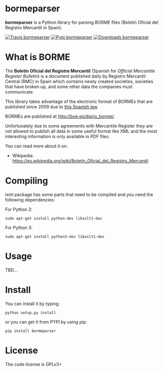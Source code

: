 bormeparser
===========

**bormeparser** is a Python library for parsing BORME files (Boletín Oficial del Registro Mercantil in Spain).

[![Travis bormeparser](https://travis-ci.org/PabloCastellano/bormeparser.svg?branch=master)](https://travis-ci.org/PabloCastellano/bormeparser)
[![Pypi bormeparser](https://badge.fury.io/py/bormeparser.png)]( https://pypi.python.org/pypi/bormeparser)
[![Downloads bormeparser](https://img.shields.io/pypi/dm/bormeparser.svg)](https://pypi.python.org/pypi/bormeparser)

What is BORME
=============

The **Boletín Oficial del Registro Mercantil** (Spanish for *Official Mercantile Register Bulletin*) is a document published daily by
Registro Mercantil Central (RMC) in Spain which contains newly created societies, societies that have broken up, and some other data
the companies must communicate.

This library takes advantage of the electronic format of BORMEs that are published since 2009 due to
[this Spanish law](http://www.boe.es/buscar/doc.php?id=BOE-A-2008-19826).

BORMEs are published at http://boe.es/diario_borme/.

Unfortunately due to some agreements with Mercantile Register they are not allowed
to publish all data in some useful format like XML and the most interesting information is only available in PDF files.

You can read more about it on:
- Wikipedia: https://es.wikipedia.org/wiki/Boletín_Oficial_del_Registro_Mercantil

Compiling
=========

lxml package has some parts that need to be compiled and you need the following dependencies:

For Python 2:

    sudo apt-get install python-dev libxslt1-dev

For Python 3:

    sudo apt-get install python3-dev libxslt1-dev


Usage
=====

TBD...

Install
=======

You can install it by typing:

    python setup.py install

or you can get it from PYPI by using pip:

    pip install bormeparser

License
=======
The code license is GPLv3+
